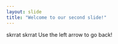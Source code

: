 ```yaml
---
layout: slide
title: "Welcome to our second slide!"
---
```

skrrat skrrat
Use the left arrow to go back!

